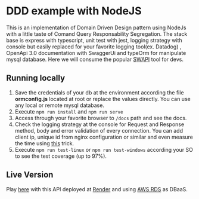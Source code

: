# DDD example with NodeJS

This is an implementation of Domain Driven Design pattern using NodeJs with a little taste of Comand Query Responsability Segregation. The stack base is express with typescript, unit test with jest, logging strategy with console but easily replaced for your favorite logging tool(ex. Datadog) , OpenApi 3.0 documentation with SwaggerUi and typeOrm for manipulate mysql database. Here we will consume the popular [SWAPI](https://swapi.dev/) tool for devs.

## Running locally

1. Save the credentials of your db at the environment according the file **ormconfig.js** located at root or replace the values directly. You can use any local or remote mysql database.
2.  Execute `npm run install` and `npm run serve`
3.  Access through your favorite browser to `/docs` path and see the docs.
4. Check the logging strategy at the console for Request and Response method, body and error validation of every connection. You can add client ip, unique id from nginx configuration or similar and even measure the time using [this](https://ipirozhenko.com/blog/measuring-requests-duration-nodejs-express/) trick.
5. Execute `npm run test-linux` or `npm run test-windows` according your SO to see the test coverage (up to 97%).

## Live Version

Play [here](link) with this API deployed at [Render](https://render.com/) and using [AWS RDS](https://aws.amazon.com/rds/) as DBaaS.

